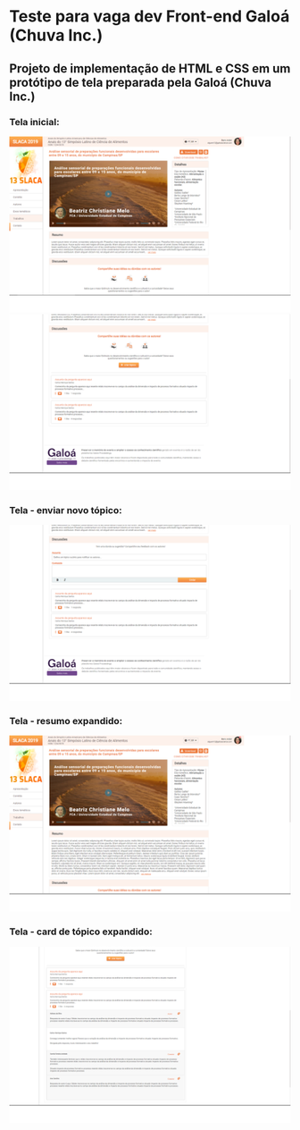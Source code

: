 # Teste para vaga dev Front-end Galoá (Chuva Inc.)


## Projeto de implementação de HTML e CSS em um protótipo de tela preparada pela Galoá (Chuva Inc.)


### Tela inicial:
![](/screenshots/screenshot1.png)
![](/screenshots/screenshot2.png)

### Tela - enviar novo tópico:
![](/screenshots/screenshot3.png)

### Tela - resumo expandido:
![](/screenshots/screenshot4.png)

### Tela - card de tópico expandido:
![](/screenshots/screenshot5.png)
